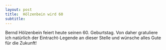 ```yaml
---
layout: post
title:  Hölzenbein wird 60
subtitle:  
---
```


Bernd Hölzenbein feiert heute seinen 60. Geburtstag. Von daher gratuliere ich natürlich der Eintracht-Legende an dieser Stelle und wünsche alles Gute für die Zukunft!


